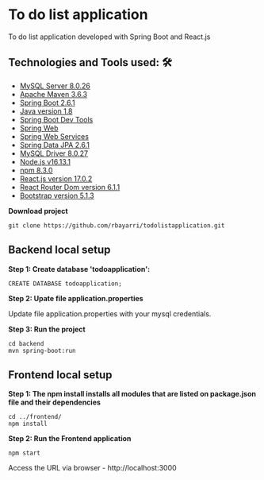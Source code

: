 # To do list application

To do list application developed with Spring Boot and React.js

## Technologies and Tools used: 🛠️

* [MySQL Server 8.0.26](https://www.mysql.com/downloads/)
* [Apache Maven 3.6.3](https://maven.apache.org/)
* [Spring Boot 2.6.1](https://spring.io/projects/spring-boot)
* [Java version 1.8](https://www.oracle.com/java/technologies/downloads/)
* [Spring Boot Dev Tools](https://mvnrepository.com/artifact/org.springframework.boot/spring-boot-devtools)
* [Spring Web](https://mvnrepository.com/artifact/org.springframework/spring-web)
* [Spring Web Services](https://spring.io/projects/spring-ws)
* [Spring Data JPA 2.6.1](https://spring.io/projects/spring-data-jpa)
* [MySQL Driver 8.0.27](https://dev.mysql.com/downloads/connector/j/)
* [Node.js v16.13.1](https://nodejs.org/en/)
* [npm 8.3.0](https://docs.npmjs.com/)
* [React.js version 17.0.2](https://reactjs.org/)
* [React Router Dom version 6.1.1](https://reactrouter.com/)
* [Bootstrap version 5.1.3](https://getbootstrap.com/)


**Download project**

```
git clone https://github.com/rbayarri/todolistapplication.git
```

## Backend local setup

**Step 1: Create database 'todoapplication':**
```
CREATE DATABASE todoapplication;
```

**Step 2: Upate file application.properties**

Update file application.properties with your mysql credentials.


**Step 3: Run the project**
```
cd backend
mvn spring-boot:run
```

## Frontend local setup

**Step 1: The npm install installs all modules that are listed on package.json file and their dependencies**
```
cd ../frontend/
npm install
```

**Step 2: Run the Frontend application**
```
npm start
```
Access the URL via browser - http://localhost:3000
